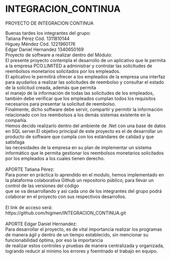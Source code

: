# INTEGRACION_CONTINUA
PROYECTO DE INTEGRACION CONTINUA

<body>Buenas tardes los integrantes del grupo:<br/>Tatiana Pérez Cód. 1311810144<br/>Higuey Méndez Cód.  1221960176<br/>Edgar Daniel Hernandez 1340650169<br/>Proyecto de software a realizar dentro del Módulo:<br/>El presente proyecto contempla el desarrollo de un aplicativo que le permita a la empresa PCO.LIMITED a administrar y controlar las solicitudes  de reembolsos monetarios solicitados por los empleados.<br/>El aplicativo le permitirá ofrecer a los empleados de la empresa una interfaz para ayudarlos a realizar las solicitudes de reembolso y consultar el estado de la solicitud creada, además que permita<br/>el manejo de la información de todas las solicitudes de los empleados, también debe verificar que los empleados cumplan todos los requisitos necesarios para presentar la solicitud de reembolso. <br/>Finalmente, dicho software debe servir, compartir y permitir la información relacionado con los reembolsos a los demás sistemas existente en la compañía.<br/> Hemos decido realizarlo dentro del ambiente de .Net con una base de datos en SQL server.El objetivo principal de este proyecto es el de desarrollar un producto de software que cumpla con los estándares de calidad y que satisfaga <br/>las necesidades de la empresa en su plan de implementar un sistema informático que le permita gestionar los reembolsos monetarios solicitados por los empleados a los cuales tienen derecho.<br/><br/>APORTE Tatiana Pérez:<br/>Para poner en práctica lo aprendido en el modulo, hemos  implementado en la plataforma colaborativa Github un repositorio público, para llevar un control de las versiones del código<br/>que se va desarrollando y asi cada uno de los integrantes del grupo podrá colaborar en el proyecto con sus respectivos desarrollos.<br/><br/>El link de acceso será: https://github.com/higmen/INTEGRACION_CONTINUA.git<br/><br/>APORTE Edgar Daniel Hernandez:<br/>Para desarrollar el proyecto, es de vital importancia realizar los programas de manera ágil y dentro de un tiempo establecido, sin mencionar su funcionabilidad óptima, por eso la importancia <br/>de realizar estos controles y pruebas de manera centralizada y organizada, logrando reducir al minimo los errores y foemtnado el trabajo en equipo.<br/>
</BODY>
